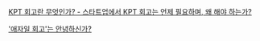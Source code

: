 [KPT 회고란 무엇인가? - 스타트업에서 KPT 회고는 언제 필요하며, 왜 해야 하는가?](https://brunch.co.kr/@jinha0802/35)

['애자일 회고'는 안녕하신가?](https://brunch.co.kr/@taeboklee/31)
